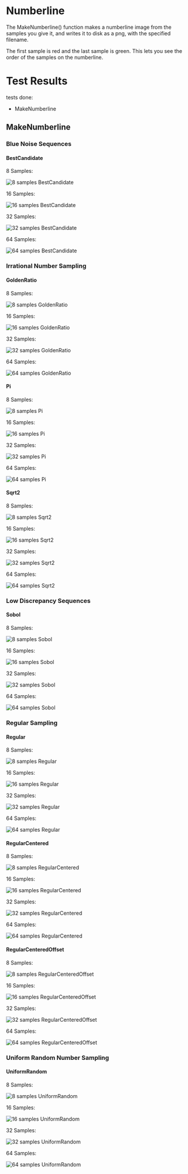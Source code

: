 # Numberline
The MakeNumberline() function makes a numberline image from the samples you give it, and writes it to disk as a png, with the specified filename.

The first sample is red and the last sample is green. This lets you see the order of the samples on the numberline.
# Test Results
 tests done:
* MakeNumberline
## MakeNumberline
### Blue Noise Sequences
#### BestCandidate
8 Samples:  
![8 samples BestCandidate](../../../samples/_1d/blue_noise/MakeNumberline_BestCandidate_8.png)  
16 Samples:  
![16 samples BestCandidate](../../../samples/_1d/blue_noise/MakeNumberline_BestCandidate_16.png)  
32 Samples:  
![32 samples BestCandidate](../../../samples/_1d/blue_noise/MakeNumberline_BestCandidate_32.png)  
64 Samples:  
![64 samples BestCandidate](../../../samples/_1d/blue_noise/MakeNumberline_BestCandidate_64.png)  
### Irrational Number Sampling
#### GoldenRatio
8 Samples:  
![8 samples GoldenRatio](../../../samples/_1d/irrational_numbers/MakeNumberline_GoldenRatio_8.png)  
16 Samples:  
![16 samples GoldenRatio](../../../samples/_1d/irrational_numbers/MakeNumberline_GoldenRatio_16.png)  
32 Samples:  
![32 samples GoldenRatio](../../../samples/_1d/irrational_numbers/MakeNumberline_GoldenRatio_32.png)  
64 Samples:  
![64 samples GoldenRatio](../../../samples/_1d/irrational_numbers/MakeNumberline_GoldenRatio_64.png)  
#### Pi
8 Samples:  
![8 samples Pi](../../../samples/_1d/irrational_numbers/MakeNumberline_Pi_8.png)  
16 Samples:  
![16 samples Pi](../../../samples/_1d/irrational_numbers/MakeNumberline_Pi_16.png)  
32 Samples:  
![32 samples Pi](../../../samples/_1d/irrational_numbers/MakeNumberline_Pi_32.png)  
64 Samples:  
![64 samples Pi](../../../samples/_1d/irrational_numbers/MakeNumberline_Pi_64.png)  
#### Sqrt2
8 Samples:  
![8 samples Sqrt2](../../../samples/_1d/irrational_numbers/MakeNumberline_Sqrt2_8.png)  
16 Samples:  
![16 samples Sqrt2](../../../samples/_1d/irrational_numbers/MakeNumberline_Sqrt2_16.png)  
32 Samples:  
![32 samples Sqrt2](../../../samples/_1d/irrational_numbers/MakeNumberline_Sqrt2_32.png)  
64 Samples:  
![64 samples Sqrt2](../../../samples/_1d/irrational_numbers/MakeNumberline_Sqrt2_64.png)  
### Low Discrepancy Sequences
#### Sobol
8 Samples:  
![8 samples Sobol](../../../samples/_1d/lds/MakeNumberline_Sobol_8.png)  
16 Samples:  
![16 samples Sobol](../../../samples/_1d/lds/MakeNumberline_Sobol_16.png)  
32 Samples:  
![32 samples Sobol](../../../samples/_1d/lds/MakeNumberline_Sobol_32.png)  
64 Samples:  
![64 samples Sobol](../../../samples/_1d/lds/MakeNumberline_Sobol_64.png)  
### Regular Sampling
#### Regular
8 Samples:  
![8 samples Regular](../../../samples/_1d/regular/MakeNumberline_Regular_8.png)  
16 Samples:  
![16 samples Regular](../../../samples/_1d/regular/MakeNumberline_Regular_16.png)  
32 Samples:  
![32 samples Regular](../../../samples/_1d/regular/MakeNumberline_Regular_32.png)  
64 Samples:  
![64 samples Regular](../../../samples/_1d/regular/MakeNumberline_Regular_64.png)  
#### RegularCentered
8 Samples:  
![8 samples RegularCentered](../../../samples/_1d/regular/MakeNumberline_RegularCentered_8.png)  
16 Samples:  
![16 samples RegularCentered](../../../samples/_1d/regular/MakeNumberline_RegularCentered_16.png)  
32 Samples:  
![32 samples RegularCentered](../../../samples/_1d/regular/MakeNumberline_RegularCentered_32.png)  
64 Samples:  
![64 samples RegularCentered](../../../samples/_1d/regular/MakeNumberline_RegularCentered_64.png)  
#### RegularCenteredOffset
8 Samples:  
![8 samples RegularCenteredOffset](../../../samples/_1d/regular/MakeNumberline_RegularCenteredOffset_8.png)  
16 Samples:  
![16 samples RegularCenteredOffset](../../../samples/_1d/regular/MakeNumberline_RegularCenteredOffset_16.png)  
32 Samples:  
![32 samples RegularCenteredOffset](../../../samples/_1d/regular/MakeNumberline_RegularCenteredOffset_32.png)  
64 Samples:  
![64 samples RegularCenteredOffset](../../../samples/_1d/regular/MakeNumberline_RegularCenteredOffset_64.png)  
### Uniform Random Number Sampling
#### UniformRandom
8 Samples:  
![8 samples UniformRandom](../../../samples/_1d/uniform_random/MakeNumberline_UniformRandom_8.png)  
16 Samples:  
![16 samples UniformRandom](../../../samples/_1d/uniform_random/MakeNumberline_UniformRandom_16.png)  
32 Samples:  
![32 samples UniformRandom](../../../samples/_1d/uniform_random/MakeNumberline_UniformRandom_32.png)  
64 Samples:  
![64 samples UniformRandom](../../../samples/_1d/uniform_random/MakeNumberline_UniformRandom_64.png)  

